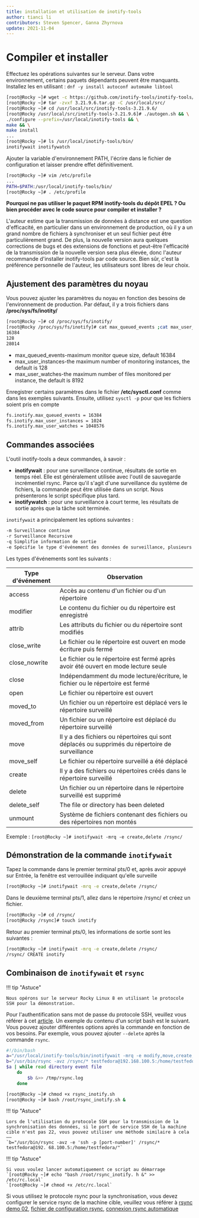 ```yaml
---
title: installation et utilisation de inotify-tools
author: tianci li
contributors: Steven Spencer, Ganna Zhyrnova
update: 2021-11-04
---
```


# Compiler et installer

Effectuez les opérations suivantes sur le serveur. Dans votre environnement, certains paquets dépendants peuvent être manquants. Installez les en utilisant : `dnf -y install autoconf automake libtool`

```bash
[root@Rocky ~]# wget -c https://github.com/inotify-tools/inotify-tools/archive/refs/tags/3.21.9.6.tar.gz
[root@Rocky ~]# tar -zvxf 3.21.9.6.tar.gz -C /usr/local/src/
[root@Rocky ~]# cd /usr/local/src/inotify-tools-3.21.9.6/
[root@Rocky /usr/local/src/inotify-tools-3.21.9.6]# ./autogen.sh && \
./configure --prefix=/usr/local/inotify-tools && \
make && \
make install
...
[root@Rocky ~]# ls /usr/local/inotify-tools/bin/
inotifywait inotifywatch
```

Ajouter la variable d'environnement PATH, l'écrire dans le fichier de configuration et laisser prendre effet définitivement.

```bash
[root@Rocky ~]# vim /etc/profile
...
PATH=$PATH:/usr/local/inotify-tools/bin/
[root@Rocky ~]# . /etc/profile
```

**Pourquoi ne pas utiliser le paquet RPM inotify-tools du dépôt EPEL ? Ou bien procéder avec le code source pour compiler et installer ?**

L'auteur estime que la transmission de données à distance est une question d'efficacité, en particulier dans un environnement de production, où il y a un grand nombre de fichiers à synchroniser et un seul fichier peut être particulièrement grand. De plus, la nouvelle version aura quelques corrections de bugs et des extensions de fonctions et peut-être l'efficacité de la transmission de la nouvelle version sera plus élevée, donc l'auteur recommande d'installer inotify-tools par code source. Bien sûr, c'est la préférence personnelle de l'auteur, les utilisateurs sont libres de leur choix.

## Ajustement des paramètres du noyau

Vous pouvez ajuster les paramètres du noyau en fonction des besoins de l'environnement de production. Par défaut, il y a trois fichiers dans **/proc/sys/fs/inotity/**

```bash
[root@Rocky ~]# cd /proc/sys/fs/inotify/
[root@Rocky /proc/sys/fs/inotify]# cat max_queued_events ;cat max_user_instances ;cat max_user_watches
16384
128
28014
```

* max_queued_events-maximum monitor queue size, default 16384
* max_user_instances-the maximum number of monitoring instances, the default is 128
* max_user_watches-the maximum number of files monitored per instance, the default is 8192

Enregistrer certains paramètres dans le fichier **/etc/sysctl.conf** comme dans les exemples suivants. Ensuite, utilisez `sysctl -p` pour que les fichiers soient pris en compte

```txt
fs.inotify.max_queued_events = 16384
fs.inotify.max_user_instances = 1024
fs.inotify.max_user_watches = 1048576
```

## Commandes associées

L'outil inotify-tools a deux commandes, à savoir :
* **inotifywait** : pour une surveillance continue, résultats de sortie en temps réel. Elle est généralement utilisée avec l'outil de sauvegarde incrémentiel rsync. Parce qu'il s'agit d'une surveillance du système de fichiers, la commande peut être utilisée dans un script. Nous présenterons le script spécifique plus tard.
* **inotifywatch** : pour une surveillance à court terme, les résultats de sortie après que la tâche soit terminée.

`inotifywait` a principalement les options suivantes :

```txt
-m Surveillance continue
-r Surveillance Recursive
-q Simplifie information de sortie
-e Spécifie le type d'événement des données de surveillance, plusieurs types d'événements sont séparés par des virgules
```

Les types d'événements sont les suivants :

| Type d'événement | Observation                                                                                     |
| ---------------- | ----------------------------------------------------------------------------------------------- |
| access           | Accès au contenu d'un fichier ou d'un répertoire                                                |
| modifier         | Le contenu du fichier ou du répertoire est enregistré                                           |
| attrib           | Les attributs du fichier ou du répertoire sont modifiés                                         |
| close_write      | Le fichier ou le répertoire est ouvert en mode écriture puis fermé                              |
| close_nowrite    | Le fichier ou le répertoire est fermé après avoir été ouvert en mode lecture seule              |
| close            | Indépendamment du mode lecture/écriture, le fichier ou le répertoire est fermé                  |
| open             | Le fichier ou répertoire est ouvert                                                             |
| moved_to         | Un fichier ou un répertoire est déplacé vers le répertoire surveillé                            |
| moved_from       | Un fichier ou un répertoire est déplacé du répertoire surveillé                                 |
| move             | Il y a des fichiers ou répertoires qui sont déplacés ou supprimés du répertoire de surveillance |
| move_self        | Le fichier ou répertoire surveillé a été déplacé                                                |
| create           | Il y a des fichiers ou répertoires créés dans le répertoire surveillé                           |
| delete           | Un fichier ou un répertoire dans le répertoire surveillé est supprimé                           |
| delete_self      | The file or directory has been deleted                                                          |
| unmount          | Système de fichiers contenant des fichiers ou des répertoires non montés                        |

Exemple : `[root@Rocky ~]# inotifywait -mrq -e create,delete /rsync/`

## Démonstration de la commande `inotifywait`

Tapez la commande dans le premier terminal pts/0 et, après avoir appuyé sur Entrée, la fenêtre est verrouillée indiquant qu'elle surveille

```bash
[root@Rocky ~]# inotifywait -mrq -e create,delete /rsync/

```

Dans le deuxième terminal pts/1, allez dans le répertoire /rsync/ et créez un fichier.

```bash
[root@Rocky ~]# cd /rsync/
[root@Rocky /rsync]# touch inotify
```

Retour au premier terminal pts/0, les informations de sortie sont les suivantes :

```bash
[root@Rocky ~]# inotifywait -mrq -e create,delete /rsync/
/rsync/ CREATE inotify
```

## Combinaison de  `inotifywait` et `rsync`

!!! tip "Astuce"

    Nous opérons sur le serveur Rocky Linux 8 en utilisant le protocole SSH pour la démonstration.

Pour l'authentification sans mot de passe du protocole SSH, veuillez vous référer à cet [article](05_rsync_authentication-free_login.md). Un exemple du contenu d'un script bash est le suivant. Vous pouvez ajouter différentes options après la commande en fonction de vos besoins. Par exemple, vous pouvez ajouter `--delete` après la commande `rsync`.

```bash
#!/bin/bash
a="/usr/local/inotify-tools/bin/inotifywait -mrq -e modify,move,create,delete /rsync/"
b="/usr/bin/rsync -avz /rsync/* testfedora@192.168.100.5:/home/testfedora/"
$a | while read directory event file
    do
        $b &>> /tmp/rsync.log
    done
```

```bash
[root@Rocky ~]# chmod +x rsync_inotify.sh
[root@Rocky ~]# bash /root/rsync_inotify.sh &
```

!!! tip "Astuce"

    Lors de l'utilisation du protocole SSH pour la transmission de la synchronisation des données, si le port de service SSH de la machine cible n'est pas 22, vous pouvez utiliser une méthode similaire à cela ——
    `b="/usr/bin/rsync -avz -e 'ssh -p [port-number]' /rsync/* testfedora@192. 68.100.5:/home/testfedora/"`

!!! tip "Astuce"

    Si vous voulez lancer automatiquement ce script au démarrage
    `[root@Rocky ~]# echo "bash /root/rsync_inotify. h &" >> /etc/rc.local`
    `[root@Rocky ~]# chmod +x /etc/rc.local`

Si vous utilisez le protocole rsync pour la synchronisation, vous devez configurer le service rsync de la machine cible, veuillez vous référer à [rsync demo 02](03_rsync_demo02.md), [fichier de configuration rsync](04_rsync_configure.md), [connexion rsync automatique](05_rsync_authentication-free_login.md)
